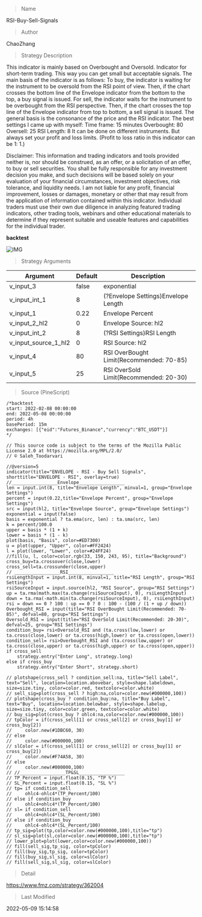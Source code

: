 
> Name

RSI-Buy-Sell-Signals

> Author

ChaoZhang

> Strategy Description

This indicator is mainly based on Overbought and Oversold. Indicator for short-term trading. This way you can get small but acceptable signals.
The main basis of the indicator is as follows:
To buy, the indicator is waiting for the instrument to be oversold from the RSI point of view. Then, if the chart crosses the bottom line of the Envelope indicator from the bottom to the top, a buy signal is issued.
For sell, the indicator waits for the instrument to be overbought from the RSI perspective. Then, if the chart crosses the top line of the Envelope indicator from top to bottom, a sell signal is issued.
The general basis is the consonance of the price and the RSI indicator.
The best settings I came up with myself:
Time frame: 15 minutes
Overbought: 80
Oversell: 25
RSI Length: 8
It can be done on different instruments. But always set your profit and loss limits.
(Profit to loss ratio in this indicator can be 1: 1.)

Disclaimer: This information and trading indicators and tools provided neither is, nor should be construed, as an offer, or a solicitation of an offer, to buy or sell securities. You shall be fully responsible for any investment decision you make, and such decisions will be based solely on your evaluation of your financial circumstances, investment objectives, risk tolerance, and liquidity needs.
I am not liable for any profit, financial improvement, losses or damages, monetary or other that may result from the application of information contained within this indicator. Individual traders must use their own due diligence in analyzing featured trading indicators, other trading tools, webinars and other educational materials to determine if they represent suitable and useable features and capabilities for the individual trader.


**backtest**

 ![IMG](https://www.fmz.com/upload/asset/bc52f54c413e5d2a42.png) 

> Strategy Arguments



|Argument|Default|Description|
|----|----|----|
|v_input_3|false|exponential|
|v_input_int_1|8|(?Envelope Settings)Envelope Length|
|v_input_1|0.22|Envelope Percent|
|v_input_2_hl2|0|Envelope Source: hl2|high|low|open|close|hlc3|hlcc4|ohlc4|
|v_input_int_2|8|(?RSI Settings)RSI Length|
|v_input_source_1_hl2|0|RSI Source: hl2|high|low|open|close|hlc3|hlcc4|ohlc4|
|v_input_4|80|RSI OverBought Limit(Recommended: 70-85)|
|v_input_5|25|RSI OverSold Limit(Recommended: 20-30)|


> Source (PineScript)

``` pinescript
/*backtest
start: 2022-02-08 00:00:00
end: 2022-05-08 00:00:00
period: 4h
basePeriod: 15m
exchanges: [{"eid":"Futures_Binance","currency":"BTC_USDT"}]
*/

// This source code is subject to the terms of the Mozilla Public License 2.0 at https://mozilla.org/MPL/2.0/
// © Saleh_Toodarvari

//@version=5
indicator(title="ENVELOPE - RSI - Buy Sell Signals", shorttitle="ENVELOPE - RSI", overlay=true)
//_________________Envelope_________________
len = input.int(8, title="Envelope Length", minval=1, group="Envelope Settings")
percent = input(0.22,title="Envelope Percent", group="Envelope Settings")
src = input(hl2, title="Envelope Source", group="Envelope Settings")
exponential = input(false)
basis = exponential ? ta.ema(src, len) : ta.sma(src, len)
k = percent/100.0
upper = basis * (1 + k)
lower = basis * (1 - k)
plot(basis, "Basis", color=#ED7300)
u = plot(upper, "Upper", color=#FF2424)
l = plot(lower, "Lower", color=#24FF24)
//fill(u, l, color=color.rgb(33, 150, 243, 95), title="Background")
cross_buy=ta.crossover(close,lower)
cross_sell=ta.crossunder(close,upper) 
// _________________RSI_________________
rsiLengthInput = input.int(8, minval=1, title="RSI Length", group="RSI Settings")
rsiSourceInput = input.source(hl2, "RSI Source", group="RSI Settings")
up = ta.rma(math.max(ta.change(rsiSourceInput), 0), rsiLengthInput)
down = ta.rma(-math.min(ta.change(rsiSourceInput), 0), rsiLengthInput)
rsi = down == 0 ? 100 : up == 0 ? 0 : 100 - (100 / (1 + up / down))
Overbought_RSI = input(title="RSI OverBought Limit(Recommended: 70-85)", defval=80, group="RSI Settings")
Oversold_RSI = input(title="RSI OverSold Limit(Recommended: 20-30)", defval=25, group="RSI Settings")
condition_buy= rsi<Oversold_RSI and (ta.cross(low,lower) or ta.cross(close,lower) or ta.cross(high,lower) or ta.cross(open,lower))
condition_sell= rsi>Overbought_RSI and (ta.cross(low,upper) or ta.cross(close,upper) or ta.cross(high,upper) or ta.cross(open,upper))
if cross_sell
    strategy.entry("Enter Long", strategy.long)
else if cross_buy
    strategy.entry("Enter Short", strategy.short)

// plotshape(cross_sell ? condition_sell:na, title="Sell Label", text="Sell", location=location.abovebar, style=shape.labeldown, size=size.tiny, color=color.red, textcolor=color.white)
// sell_sig=plot(cross_sell ? high:na,color=color.new(#000000,100))
// plotshape(cross_buy ? condition_buy:na, title="Buy Label", text="Buy", location=location.belowbar, style=shape.labelup, size=size.tiny, color=color.green, textcolor=color.white)
// buy_sig=plot(cross_buy ? ohlc4:na,color=color.new(#000000,100))
// tpColor = if(cross_sell[1] or cross_sell[2] or cross_buy[1] or cross_buy[2])
//     color.new(#1DBC60, 30)
// else
//     color.new(#000000,100)
// slColor = if(cross_sell[1] or cross_sell[2] or cross_buy[1] or cross_buy[2])
//     color.new(#F74A58, 30)
// else
//     color.new(#000000,100)
// //_________________TP&SL_________________
// TP_Percent = input.float(0.15, "TP %")
// SL_Percent = input.float(0.15, "SL %")
// tp= if condition_sell
//     ohlc4-ohlc4*(TP_Percent/100)
// else if condition_buy
//     ohlc4+ohlc4*(TP_Percent/100)
// sl= if condition_sell
//     ohlc4+ohlc4*(SL_Percent/100)
// else if condition_buy
//     ohlc4-ohlc4*(SL_Percent/100)
// tp_sig=plot(tp,color=color.new(#000000,100),title="tp")
// sl_sig=plot(sl,color=color.new(#000000,100),title="tp")
// lower_plot=plot(lower,color=color.new(#000000,100))
// fill(sell_sig,tp_sig, color=tpColor)
// fill(buy_sig,tp_sig, color=tpColor)
// fill(buy_sig,sl_sig, color=slColor)
// fill(sell_sig,sl_sig, color=slColor)
```

> Detail

https://www.fmz.com/strategy/362004

> Last Modified

2022-05-09 15:14:58
